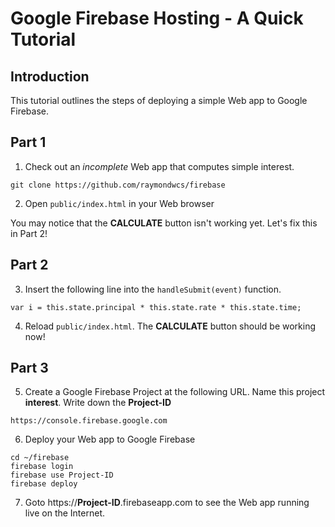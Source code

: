 # Google Firebase Hosting - A Quick Tutorial

## Introduction
This tutorial outlines the steps of deploying a simple Web app to Google Firebase.

## Part 1
1. Check out an *incomplete* Web app that computes simple interest.
```
git clone https://github.com/raymondwcs/firebase
```
2. Open `public/index.html` in your Web browser

You may notice that the **CALCULATE** button isn't working yet.  Let's fix this in Part 2!

## Part 2
3. Insert the following line into the `handleSubmit(event)` function.
```
var i = this.state.principal * this.state.rate * this.state.time;
```
4. Reload `public/index.html`. The **CALCULATE** button should be working now!

## Part 3
5. Create a Google Firebase Project at the following URL.  Name this project **interest**.  Write down the **Project-ID**
```
https://console.firebase.google.com
```
6. Deploy your Web app to Google Firebase
```
cd ~/firebase
firebase login
firebase use Project-ID
firebase deploy
```
7. Goto https://**Project-ID**.firebaseapp.com to see the Web app running live on the Internet.
